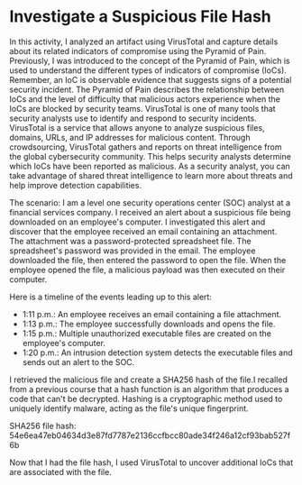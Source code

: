 # Investigate a Suspicious File Hash
In this activity, I analyzed an artifact using VirusTotal and capture details about its related indicators of compromise using the Pyramid of Pain.
Previously, I was introduced to the concept of the Pyramid of Pain, which is used to understand the different types of indicators of compromise (IoCs). Remember, an IoC is observable evidence that suggests signs of a potential security incident. The Pyramid of Pain describes the relationship between IoCs and the level of difficulty that malicious actors experience when the IoCs are blocked by security teams.
VirusTotal is one of many tools that security analysts use to identify and respond to security incidents. VirusTotal is a service that allows anyone to analyze suspicious files, domains, URLs, and IP addresses for malicious content. Through crowdsourcing, VirusTotal gathers and reports on threat intelligence from the global cybersecurity community. This helps security analysts determine which IoCs have been reported as malicious. As a security analyst, you can take advantage of shared threat intelligence to learn more about threats and help improve detection capabilities. 

The scenario:
I am a level one security operations center (SOC) analyst at a financial services company. I received an alert about a suspicious file being downloaded on an employee's computer. 
I investigated this alert and discover that the employee received an email containing an attachment. The attachment was a password-protected spreadsheet file. The spreadsheet's password was provided in the email. The employee downloaded the file, then entered the password to open the file. When the employee opened the file, a malicious payload was then executed on their computer. 

Here is a timeline of the events leading up to this alert:
- 1:11 p.m.: An employee receives an email containing a file attachment.
- 1:13 p.m.: The employee successfully downloads and opens the file.
- 1:15 p.m.: Multiple unauthorized executable files are created on the employee's computer.
- 1:20 p.m.: An intrusion detection system detects the executable files and sends out an alert to the SOC.

I retrieved the malicious file and create a SHA256 hash of the file.I recalled from a previous course that a hash function is an algorithm that produces a code that can't be decrypted. Hashing is a cryptographic method used to uniquely identify malware, acting as the file's unique fingerprint.

SHA256 file hash: 54e6ea47eb04634d3e87fd7787e2136ccfbcc80ade34f246a12cf93bab527f6b

Now that I had the file hash, I used VirusTotal to uncover additional IoCs that are associated with the file.